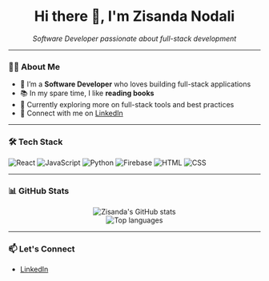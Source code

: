 <h1 align="center">Hi there 👋, I'm Zisanda Nodali</h1>

<p align="center">
  <em>Software Developer passionate about full-stack development</em>
</p>

---

### 👩‍💻 About Me
- 🔭 I’m a **Software Developer** who loves building full-stack applications
- 📚 In my spare time, I like **reading books**
- 🌱 Currently exploring more on full-stack tools and best practices
- 💼 Connect with me on [LinkedIn](https://www.linkedin.com/in/zisanda-nodali)

---

### 🛠️ Tech Stack
![React](https://img.shields.io/badge/-React-61DAFB?style=flat&logo=react&logoColor=white)
![JavaScript](https://img.shields.io/badge/-JavaScript-F7DF1E?style=flat&logo=javascript&logoColor=black)
![Python](https://img.shields.io/badge/-Python-3776AB?style=flat&logo=python&logoColor=white)
![Firebase](https://img.shields.io/badge/-Firebase-FFCA28?style=flat&logo=firebase&logoColor=black)
![HTML](https://img.shields.io/badge/-HTML5-E34F26?style=flat&logo=html5&logoColor=white)
![CSS](https://img.shields.io/badge/-CSS3-1572B6?style=flat&logo=css3&logoColor=white)

---

### 📊 GitHub Stats
<p align="center">
  <img src="https://github-readme-stats.vercel.app/api?username=ZisandaNodali&show_icons=true&theme=react" alt="Zisanda's GitHub stats" />
  <br>
  <img src="https://github-readme-stats.vercel.app/api/top-langs/?username=ZisandaNodali&layout=compact&theme=react" alt="Top languages" />
</p>

---

### 📫 Let's Connect
- [LinkedIn](https://www.linkedin.com/in/zisanda-nodali)

